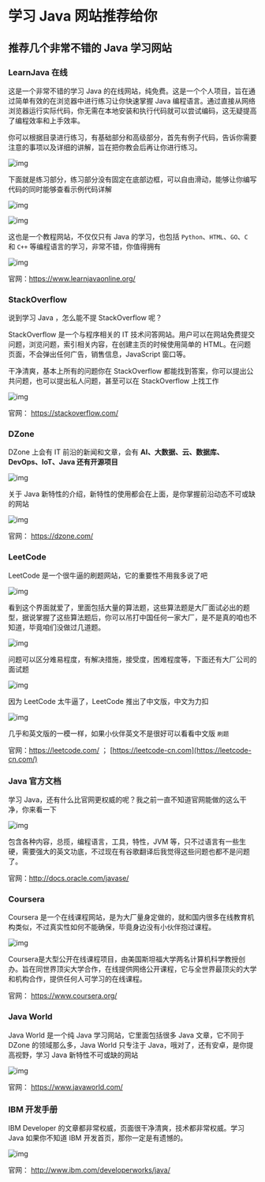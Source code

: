 # 学习 Java 网站推荐给你

## 推荐几个非常不错的 Java 学习网站

### LearnJava 在线

这是一个非常不错的学习 Java 的在线网站，纯免费。这是一个个人项目，旨在通过简单有效的在浏览器中进行练习让你快速掌握 Java 编程语言。通过直接从网络浏览器运行实际代码，你无需在本地安装和执行代码就可以尝试编码，这无疑提高了编程效率和上手效率。

你可以根据目录进行练习，有基础部分和高级部分，首先有例子代码，告诉你需要注意的事项以及详细的讲解，旨在把你教会后再让你进行练习。

![img](https://img2020.cnblogs.com/blog/1515111/202007/1515111-20200705144528096-449677033.png)

下面就是练习部分，练习部分没有固定在底部边框，可以自由滑动，能够让你编写代码的同时能够查看示例代码详解

![img](https://img2020.cnblogs.com/blog/1515111/202007/1515111-20200705144553301-1382951037.png)

![img](https://img2020.cnblogs.com/blog/1515111/202007/1515111-20200705144608886-1158488442.png)

这也是一个教程网站，不仅仅只有 Java 的学习，也包括 `Python`、`HTML`、`GO`、`C` 和 `C++` 等编程语言的学习，非常不错，你值得拥有

![img](https://img2020.cnblogs.com/blog/1515111/202007/1515111-20200705144829686-1802508295.png)

官网：https://www.learnjavaonline.org/

### StackOverflow

说到学习 Java ，怎么能不提 StackOverflow 呢？

StackOverflow 是一个与程序相关的 IT 技术问答网站。用户可以在网站免费提交问题，浏览问题，索引相关内容，在创建主页的时候使用简单的 HTML。在问题页面，不会弹出任何广告，销售信息，JavaScript 窗口等。

干净清爽，基本上所有的问题你在 StackOverflow 都能找到答案，你可以提出公共问题，也可以提出私人问题，甚至可以在 StackOverflow 上找工作

![img](https://img2020.cnblogs.com/blog/1515111/202007/1515111-20200705144851385-2070611726.png)

官网： https://stackoverflow.com/

### DZone

DZone 上会有 IT 前沿的新闻和文章，会有 **AI、大数据、云、数据库、DevOps、IoT、Java 还有开源项目**

![img](https://img2020.cnblogs.com/blog/1515111/202007/1515111-20200705144914016-124772003.png)

关于 Java 新特性的介绍，新特性的使用都会在上面，是你掌握前沿动态不可或缺的网站

![img](https://img2020.cnblogs.com/blog/1515111/202007/1515111-20200705144929616-1090614180.png)

官网： https://dzone.com/

### LeetCode

LeetCode 是一个很牛逼的刷题网站，它的重要性不用我多说了吧

![img](https://img2020.cnblogs.com/blog/1515111/202007/1515111-20200705144940111-417187800.png)

看到这个界面就爱了，里面包括大量的算法题，这些算法题是大厂面试必出的题型，据说掌握了这些算法题后，你可以吊打中国任何一家大厂，是不是真的咱也不知道，毕竟咱们没做过几道题。

![img](https://img2020.cnblogs.com/blog/1515111/202007/1515111-20200705144955966-414909150.png)

问题可以区分难易程度，有解决措施，接受度，困难程度等，下面还有大厂公司的面试题

![img](https://img2020.cnblogs.com/blog/1515111/202007/1515111-20200705145010056-1715329382.png)

因为 LeetCode 太牛逼了，LeetCode 推出了中文版，中文为力扣

![img](https://img2020.cnblogs.com/blog/1515111/202007/1515111-20200705145034836-2020202154.png)

几乎和英文版的一模一样，如果小伙伴英文不是很好可以看看中文版 `刷题`

官网：https://leetcode.com/ ； [https://leetcode-cn.com](https://leetcode-cn.com/)

### Java 官方文档

学习 Java，还有什么比官网更权威的呢？我之前一直不知道官网能做的这么干净，你来看一下

![img](https://img2020.cnblogs.com/blog/1515111/202007/1515111-20200705145042166-1203842961.png)

包含各种内容，总揽，编程语言，工具，特性，JVM 等，只不过语言有一些生硬，需要强大的英文功底，不过现在有谷歌翻译后我觉得这些问题也都不是问题了。

官网：http://docs.oracle.com/javase/

### Coursera

Coursera 是一个在线课程网站，是为大厂量身定做的，就和国内很多在线教育机构类似，不过真实性如何不能确保，毕竟身边没有小伙伴抱过课程。

![img](https://img2020.cnblogs.com/blog/1515111/202007/1515111-20200705145100156-652242254.png)

Coursera是大型公开在线课程项目，由美国斯坦福大学两名计算机科学教授创办。旨在同世界顶尖大学合作，在线提供网络公开课程，它与全世界最顶尖的大学和机构合作，提供任何人可学习的在线课程。

官网： https://www.coursera.org/

### Java World

Java World 是一个纯 Java 学习网站，它里面包括很多 Java 文章，它不同于 DZone 的领域那么多，Java World 只专注于 Java，哦对了，还有安卓，是你提高视野，学习 Java 新特性不可或缺的网站

![img](https://img2020.cnblogs.com/blog/1515111/202007/1515111-20200705145109036-1523454919.png)

官网： https://www.javaworld.com/

### IBM 开发手册

IBM Developer 的文章都非常权威，页面很干净清爽，技术都非常权威。学习 Java 如果你不知道 IBM 开发首页，那你一定是有遗憾的。

![img](https://img2020.cnblogs.com/blog/1515111/202007/1515111-20200705145124596-1312863284.png)

官网： http://www.ibm.com/developerworks/java/

